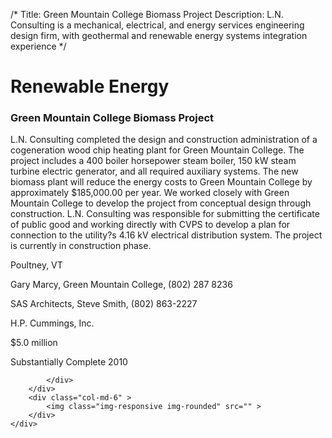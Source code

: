 /*
Title: Green Mountain College Biomass Project
Description: L.N. Consulting is a mechanical, electrical, and energy services engineering design firm, with geothermal and renewable energy systems integration experience
*/

# Renewable Energy

<div>
	<div class="row">
		<div class="col-md-6" >
			<div class="well" >
				<h3>Green Mountain College Biomass Project</h3>
				<p>
   
   L.N. Consulting completed the design and construction administration of a cogeneration wood chip heating plant for Green Mountain College.  The project includes a 400 boiler horsepower steam boiler, 150 kW steam turbine electric generator, and all required auxiliary systems.  The new biomass plant will reduce the energy costs to Green Mountain College by approximately $185,000.00 per year.  We worked closely with Green Mountain College to develop the project from conceptual design through construction.  L.N. Consulting was responsible for submitting the certificate of public good and working directly with CVPS to develop a plan for connection to the utility?s 4.16 kV electrical distribution system.  The project is currently in construction phase.
</p>
				<p>Poultney, VT</p>
				<p>Gary Marcy, Green Mountain College, (802) 287 8236</p>
				<p>SAS Architects, Steve Smith, (802) 863-2227</p>
				<p>H.P. Cummings, Inc.</p>
				<p>$5.0 million</p>
				<p>Substantially Complete 2010</p>
				<p></p>
				
			</div>
		</div>
		<div class="col-md-6" >
			<img class="img-responsive img-rounded" src="" >
		</div>
	</div>
</div>